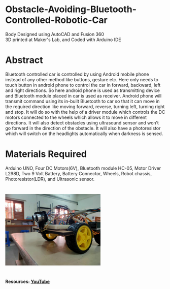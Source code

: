 # Obstacle-Avoiding-Bluetooth-Controlled-Robotic-Car
Body Designed using AutoCAD and Fusion 360<br/>
3D printed at Maker's Lab, and Coded with Arduino IDE<br/>
# Abstract
Bluetooth controlled car is controlled by using Android mobile phone instead of any other method like buttons, gesture etc. Here only needs to touch button in android phone to control the car in forward, backward, left and right directions. So here android phone is used as transmitting device and Bluetooth module placed in car is used as receiver. Android phone will transmit command using its in-built Bluetooth to car so that it can move in the required direction like moving forward, reverse, turning left, turning right and stop. It will do so with the help of a driver module which controls the DC motors connected to the wheels which allows it to move in different directions. It will also detect obstacles using ultrasound sensor and won’t go forward in the direction of the obstacle. It will also have a photoresistor which will switch on the headlights automatically when darkness is sensed.

# Materials Required
 Arduino UNO,
 Four DC Motors(6V),
 Bluetooth module HC-05,
 Motor Driver L298D,
 Two 9 Volt Battery,
 Battery Connector,
 Wheels,
 Robot chassis,
 Photoresistor(LDR), and
 Ultrasonic sensor.
#
<img src = final%20image.jpeg width = 300> <br/>
#
**Resources: [YouTube](https://www.youtube.com/watch?v=nUas-A0THDo)**
